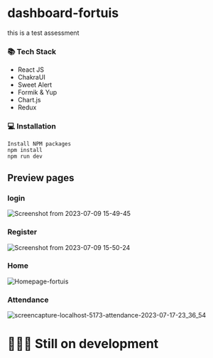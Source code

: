 # dashboard-fortuis

this is a test assessment

### 📚 Tech Stack

- React JS
- ChakraUI
- Sweet Alert
- Formik & Yup
- Chart.js
- Redux

### 💻 Installation

```
Install NPM packages
npm install
npm run dev
```

## Preview pages

### login

![Screenshot from 2023-07-09 15-49-45](https://github.com/RendraAndriansyah/dashboard-fortuis/assets/112911127/2a24438c-c29f-462f-b2a3-5ad93594fd46)

### Register

![Screenshot from 2023-07-09 15-50-24](https://github.com/RendraAndriansyah/dashboard-fortuis/assets/112911127/afd43ab8-31dc-43a1-8df8-753626eb54d0)

### Home

![Homepage-fortuis](https://github.com/RendraAndriansyah/dashboard-fortuis/assets/112911127/e87c087b-650b-4d8c-bc52-06c917dcc5a6)

### Attendance

![screencapture-localhost-5173-attendance-2023-07-17-23_36_54](https://github.com/RendraAndriansyah/dashboard-fortuis/assets/112911127/3fd20d3e-1fa6-47dd-b7bd-4bd1da75b003)

# 🚨🚨🚨 Still on development
